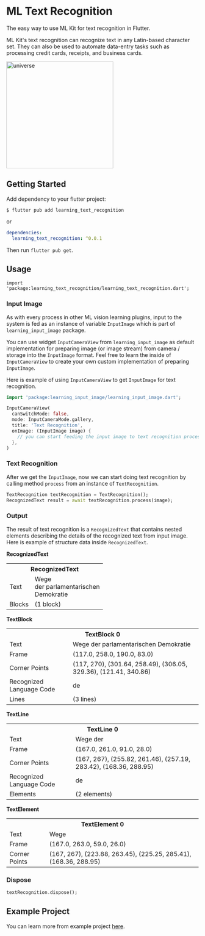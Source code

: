 # ML Text Recognition

The easy way to use ML Kit for text recognition in Flutter.

ML Kit's text recognition can recognize text in any Latin-based character set. They can also be used to automate data-entry tasks such as processing credit cards, receipts, and business cards.

<img src="https://github.com/salkuadrat/learning/raw/master/packages/learning_text_recognition/screenshot.jpg" alt="universe" width="280">

## Getting Started

Add dependency to your flutter project:

```
$ flutter pub add learning_text_recognition
```

or

```yaml
dependencies:
  learning_text_recognition: ^0.0.1
```

Then run `flutter pub get`.

## Usage

```
import 'package:learning_text_recognition/learning_text_recognition.dart';
```

### Input Image

As with every process in other ML vision learning plugins, input to the system is fed as an instance of variable `InputImage` which is part of `learning_input_image` package. 

You can use widget `InputCameraView` from `learning_input_image` as default implementation for preparing image (or image stream) from camera / storage into the `InputImage` format. Feel free to learn the inside of `InputCameraView` to create your own custom implementation of preparing `InputImage`.

Here is example of using `InputCameraView` to get `InputImage` for text recognition.

```dart
import 'package:learning_input_image/learning_input_image.dart';

InputCameraView(
  canSwitchMode: false,
  mode: InputCameraMode.gallery,
  title: 'Text Recognition',
  onImage: (InputImage image) {
    // you can start feeding the input image to text recognition process
  },
)
```

### Text Recognition

After we get the `InputImage`, now we can start doing text recognition by calling method `process` from an instance of `TextRecognition`.

```dart
TextRecognition textRecognition = TextRecognition();
RecognizedText result = await textRecognition.process(image);
```

### Output

The result of text recognition is a `RecognizedText` that contains nested elements describing the details of the recognized text from input image. Here is example of structure data inside `RecognizedText`.

**RecognizedText**

<table>
  <tr>
    <th colspan="2">RecognizedText</td>
  </tr>
  <tr>
    <td>Text</td>
    <td>
      Wege<br>
      der parlamentarischen<br>
      Demokratie
    </td>
  </tr>
  <tr>
    <td>Blocks</td>
    <td>(1 block)</td>
  </tr>
</table>

**TextBlock**

<table>
  <tr>
    <th colspan="2">TextBlock 0</td>
  </tr>
  <tr>
    <td>Text</td>
    <td>Wege der parlamentarischen Demokratie</td>
  </tr>
  <tr>
    <td>Frame</td>
    <td>(117.0, 258.0, 190.0, 83.0)</td>
  </tr>
  <tr>
    <td>Corner Points</td>
    <td>(117, 270), (301.64, 258.49), (306.05, 329.36), (121.41, 340.86)</td>
  </tr>
  <tr>
    <td>Recognized Language Code</td>
    <td>de</td>
  </tr>
  <tr>
    <td>Lines</td>
    <td>(3 lines)</td>
  </tr>
</table>

**TextLine**

<table>
  <tr>
    <th colspan="2">TextLine 0</td>
  </tr>
  <tr>
    <td>Text</td>
    <td>Wege der</td>
  </tr>
  <tr>
    <td>Frame</td>
    <td>(167.0, 261.0, 91.0, 28.0)</td>
  </tr>
  <tr>
    <td>Corner Points</td>
    <td>(167, 267), (255.82, 261.46), (257.19, 283.42), (168.36, 288.95)
</td>
  </tr>
  <tr>
    <td>Recognized Language Code</td>
    <td>de</td>
  </tr>
  <tr>
    <td>Elements</td>
    <td>(2 elements)</td>
  </tr>
</table>

**TextElement**

<table>
  <tr>
    <th colspan="2">TextElement 0</td>
  </tr>
  <tr>
    <td>Text</td>
    <td>Wege</td>
  </tr>
  <tr>
    <td>Frame</td>
    <td>(167.0, 263.0, 59.0, 26.0)</td>
  </tr>
  <tr>
    <td>Corner Points</td>
    <td>(167, 267), (223.88, 263.45), (225.25, 285.41), (168.36, 288.95)
</td>
  </tr>
</table>

### Dispose

```dart
textRecognition.dispose();
```

## Example Project

You can learn more from example project [here](example).
